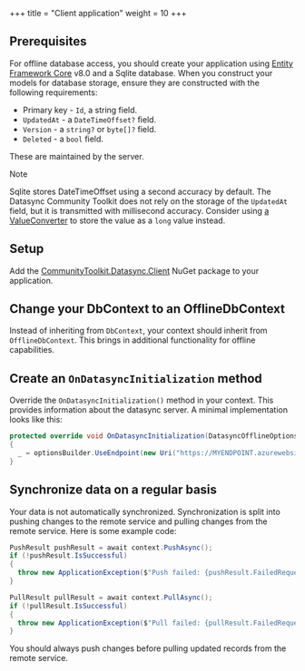 +++
title = "Client application"
weight = 10
+++

## Prerequisites

For offline database access, you should create your application using [Entity Framework Core](https://learn.microsoft.com/ef/core/) v8.0 and a Sqlite database.  When you construct your models for database storage, ensure they are constructed with the following requirements:

* Primary key - `Id`, a string field.
* `UpdatedAt` - a `DateTimeOffset?` field.
* `Version` - a `string?` or `byte[]?` field.
* `Deleted` - a `bool` field.

These are maintained by the server.

> [!NOTE]
> Sqlite stores DateTimeOffset using a second accuracy by default. The Datasync Community Toolkit does not rely on the storage of the `UpdatedAt` field, but it is transmitted with millisecond accuracy.  Consider using [a ValueConverter](https://learn.microsoft.com/ef/core/modeling/value-conversions?tabs=data-annotations) to store the value as a `long` value instead.

## Setup

Add the [CommunityToolkit.Datasync.Client](https://www.nuget.org/packages/CommunityToolkit.Datasync.Client) NuGet package to your application.

## Change your DbContext to an OfflineDbContext

Instead of inheriting from `DbContext`, your context should inherit from `OfflineDbContext`.  This brings in additional functionality for offline capabilities.

## Create an `OnDatasyncInitialization` method

Override the `OnDatasyncInitialization()` method in your context.  This provides information about the datasync server.  A minimal implementation looks like this:

```csharp
protected override void OnDatasyncInitialization(DatasyncOfflineOptionsBuilder optionsBuilder)
{
  _ = optionsBuilder.UseEndpoint(new Uri("https://MYENDPOINT.azurewebsites.net"));
}
```

## Synchronize data on a regular basis

Your data is not automatically synchronized.  Synchronization is split into pushing changes to the remote service and pulling changes from the remote service.  Here is some example code:

```csharp
PushResult pushResult = await context.PushAsync();
if (!pushResult.IsSuccessful)
{
  throw new ApplicationException($"Push failed: {pushResult.FailedRequests.FirstOrDefault().Value.ReasonPhrase}");
}

PullResult pullResult = await context.PullAsync();
if (!pullResult.IsSuccessful)
{
  throw new ApplicationException($"Pull failed: {pullResult.FailedRequests.FirstOrDefault().Value.ReasonPhrase}");
}
```

You should always push changes before pulling updated records from the remote service.
